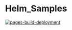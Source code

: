 # Helm_Samples

[![pages-build-deployment](https://github.com/henriquehrf/Helm_Samples/actions/workflows/pages/pages-build-deployment/badge.svg)](https://github.com/henriquehrf/Helm_Samples/actions/workflows/pages/pages-build-deployment)